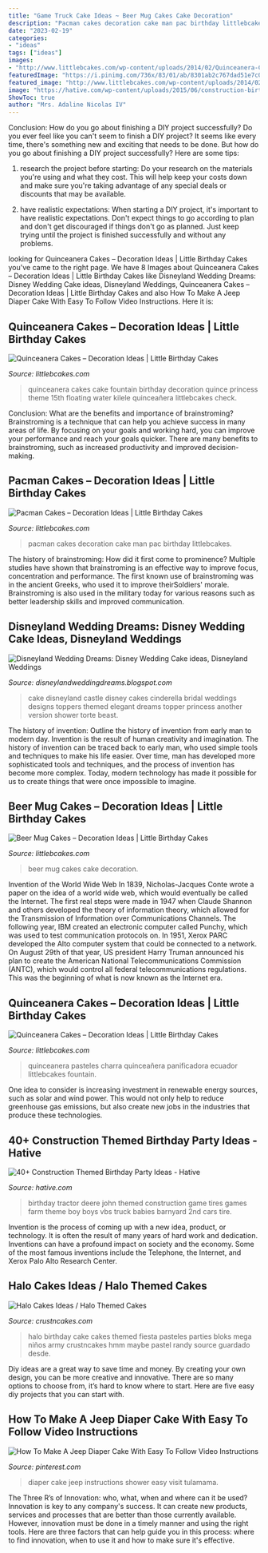 ```yaml
---
title: "Game Truck Cake Ideas ~ Beer Mug Cakes Cake Decoration"
description: "Pacman cakes decoration cake man pac birthday littlebcakes"
date: "2023-02-19"
categories:
- "ideas"
tags: ["ideas"]
images:
- "http://www.littlebcakes.com/wp-content/uploads/2014/02/Quinceanera-Cake-Ideas-867x1024.jpg"
featuredImage: "https://i.pinimg.com/736x/83/01/ab/8301ab2c767dad51e7c065a109747467.jpg"
featured_image: "http://www.littlebcakes.com/wp-content/uploads/2014/02/Beer-Mug-Cakes-993x1024.jpg"
image: "https://hative.com/wp-content/uploads/2015/06/construction-birthday-party/44-construction-themed-birthday-party.jpg"
ShowToc: true
author: "Mrs. Adaline Nicolas IV"
---
```



Conclusion: How do you go about finishing a DIY project successfully?
Do you ever feel like you can't seem to finish a DIY project? It seems like every time, there's something new and exciting that needs to be done. But how do you go about finishing a DIY project successfully? Here are some tips: 
1. research the project before starting: Do your research on the materials you're using and what they cost. This will help keep your costs down and make sure you're taking advantage of any special deals or discounts that may be available. 

2. have realistic expectations: When starting a DIY project, it's important to have realistic expectations. Don't expect things to go according to plan and don't get discouraged if things don't go as planned. Just keep trying until the project is finished successfully and without any problems. 


	

		
looking for Quinceanera Cakes – Decoration Ideas | Little Birthday Cakes you've came to the right page. We have 8 Images about Quinceanera Cakes – Decoration Ideas | Little Birthday Cakes like Disneyland Wedding Dreams: Disney Wedding Cake ideas, Disneyland Weddings, Quinceanera Cakes – Decoration Ideas | Little Birthday Cakes and also How To Make A Jeep Diaper Cake With Easy To Follow Video Instructions. Here it is:
		
    
## Quinceanera Cakes – Decoration Ideas | Little Birthday Cakes

<img loading=lazy src="http://www.littlebcakes.com/wp-content/uploads/2014/02/Quinceanera-Cake-Ideas-867x1024.jpg" onerror="this.onerror=null;this.src='https://tse4.mm.bing.net/th?id=OIP.dAFSxQsKy35HURJN_BqgoQHaIv&amp;pid=15.1';" alt="Quinceanera Cakes – Decoration Ideas | Little Birthday Cakes">

_Source: littlebcakes.com_

>quinceanera cakes cake fountain birthday decoration quince princess theme 15th floating water kilele quinceañera littlebcakes check. 

	

Conclusion: What are the benefits and importance of brainstroming?
Brainstroming is a technique that can help you achieve success in many areas of life. By focusing on your goals and working hard, you can improve your performance and reach your goals quicker. There are many benefits to brainstroming, such as increased productivity and improved decision-making.

    
## Pacman Cakes – Decoration Ideas | Little Birthday Cakes

<img loading=lazy src="https://www.littlebcakes.com/wp-content/uploads/2014/01/Pacman-Cakes-Pictures.jpg" onerror="this.onerror=null;this.src='https://tse4.mm.bing.net/th?id=OIP.qsmFrUD9Akr7phFDGBHBUgHaG2&amp;pid=15.1';" alt="Pacman Cakes – Decoration Ideas | Little Birthday Cakes">

_Source: littlebcakes.com_

>pacman cakes decoration cake man pac birthday littlebcakes. 

	

The history of brainstroming: How did it first come to prominence?
Multiple studies have shown that brainstroming is an effective way to improve focus, concentration and performance. The first known use of brainstroming was in the ancient Greeks, who used it to improve theirSoldiers' morale. Brainstroming is also used in the military today for various reasons such as better leadership skills and improved communication.

    
## Disneyland Wedding Dreams: Disney Wedding Cake Ideas, Disneyland Weddings

<img loading=lazy src="http://1.bp.blogspot.com/-xKghoi1VdNA/TxZhWCdJPCI/AAAAAAAAAFo/DTaYO33zhHI/s320/castle-wedding-cake-pictures-46.jpg" onerror="this.onerror=null;this.src='https://tse3.mm.bing.net/th?id=OIP.SynZMpYIiIVnrNBK7sPtSwAAAA&amp;pid=15.1';" alt="Disneyland Wedding Dreams: Disney Wedding Cake ideas, Disneyland Weddings">

_Source: disneylandweddingdreams.blogspot.com_

>cake disneyland castle disney cakes cinderella bridal weddings designs toppers themed elegant dreams topper princess another version shower torte beast. 

	

The history of invention: Outline the history of invention from early man to modern day.
Invention is the result of human creativity and imagination. The history of invention can be traced back to early man, who used simple tools and techniques to make his life easier. Over time, man has developed more sophisticated tools and techniques, and the process of invention has become more complex. Today, modern technology has made it possible for us to create things that were once impossible to imagine.

    
## Beer Mug Cakes – Decoration Ideas | Little Birthday Cakes

<img loading=lazy src="http://www.littlebcakes.com/wp-content/uploads/2014/02/Beer-Mug-Cakes-993x1024.jpg" onerror="this.onerror=null;this.src='https://tse4.mm.bing.net/th?id=OIP.McUVRECREx_0JR_V0CrydgHaHo&amp;pid=15.1';" alt="Beer Mug Cakes – Decoration Ideas | Little Birthday Cakes">

_Source: littlebcakes.com_

>beer mug cakes cake decoration. 

	

Invention of the World Wide Web
In 1839, Nicholas-Jacques Conte wrote a paper on the idea of a world wide web, which would eventually be called the Internet. The first real steps were made in 1947 when Claude Shannon and others developed the theory of information theory, which allowed for the Transmission of Information over Communications Channels. The following year, IBM created an electronic computer called Punchy, which was used to test communication protocols on. In 1951, Xerox PARC developed the Alto computer system that could be connected to a network. On August 29th of that year, US president Harry Truman announced his plan to create the American National Telecommunications Commission (ANTC), which would control all federal telecommunications regulations. This was the beginning of what is now known as the Internet era.

    
## Quinceanera Cakes – Decoration Ideas | Little Birthday Cakes

<img loading=lazy src="https://www.littlebcakes.com/wp-content/uploads/2014/02/Quinceanera-Cakes-Images.jpg" onerror="this.onerror=null;this.src='https://tse4.mm.bing.net/th?id=OIP.eb562l3yZDVRRee2bEp8zwHaFj&amp;pid=15.1';" alt="Quinceanera Cakes – Decoration Ideas | Little Birthday Cakes">

_Source: littlebcakes.com_

>quinceanera pasteles charra quinceañera panificadora ecuador littlebcakes fountain. 

	

One idea to consider is increasing investment in renewable energy sources, such as solar and wind power. This would not only help to reduce greenhouse gas emissions, but also create new jobs in the industries that produce these technologies.

    
## 40+ Construction Themed Birthday Party Ideas - Hative

<img loading=lazy src="https://hative.com/wp-content/uploads/2015/06/construction-birthday-party/44-construction-themed-birthday-party.jpg" onerror="this.onerror=null;this.src='https://tse4.mm.bing.net/th?id=OIP.f0SrJ-Cy7xyMxXE4gV-V7AHaJ4&amp;pid=15.1';" alt="40+ Construction Themed Birthday Party Ideas - Hative">

_Source: hative.com_

>birthday tractor deere john themed construction game tires games farm theme boy boys vbs truck babies barnyard 2nd cars tire. 

	

Invention is the process of coming up with a new idea, product, or technology. It is often the result of many years of hard work and dedication. Inventions can have a profound impact on society and the economy. Some of the most famous inventions include the Telephone, the Internet, and Xerox Palo Alto Research Center.

    
## Halo Cakes Ideas / Halo Themed Cakes

<img loading=lazy src="http://www.crustncakes.com/blog/wp-content/uploads/2015/10/db3c1479bf54a56e42fb16a0f6f66e14.jpg" onerror="this.onerror=null;this.src='https://tse4.mm.bing.net/th?id=OIP.IRG8WK3iC7Eql2QdpS1C1wHaJ4&amp;pid=15.1';" alt="Halo Cakes Ideas / Halo Themed Cakes">

_Source: crustncakes.com_

>halo birthday cake cakes themed fiesta pasteles parties bloks mega niños army crustncakes hmm maybe pastel randy source guardado desde. 

	

Diy ideas are a great way to save time and money. By creating your own design, you can be more creative and innovative. There are so many options to choose from, it’s hard to know where to start. Here are five easy diy projects that you can start with.

    
## How To Make A Jeep Diaper Cake With Easy To Follow Video Instructions

<img loading=lazy src="https://i.pinimg.com/736x/83/01/ab/8301ab2c767dad51e7c065a109747467.jpg" onerror="this.onerror=null;this.src='https://tse2.mm.bing.net/th?id=OIP.6zPD5eE8pD4Lwro4R_ufzwHaP8&amp;pid=15.1';" alt="How To Make A Jeep Diaper Cake With Easy To Follow Video Instructions">

_Source: pinterest.com_

>diaper cake jeep instructions shower easy visit tulamama. 

	

The Three R’s of Innovation: who, what, when and where can it be used?
Innovation is key to any company's success. It can create new products, services and processes that are better than those currently available. However, innovation must be done in a timely manner and using the right tools. Here are three factors that can help guide you in this process: where to find innovation, when to use it and how to make sure it's effective.

